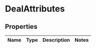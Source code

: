 
# DealAttributes

## Properties
Name | Type | Description | Notes
------------ | ------------- | ------------- | -------------



